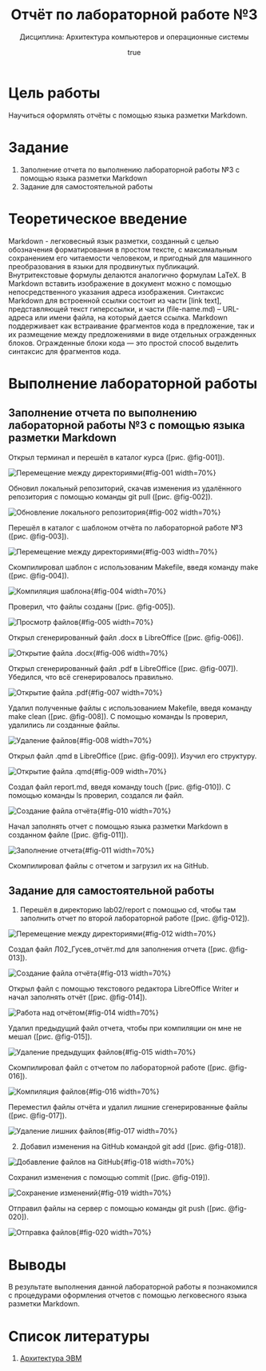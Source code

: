 ﻿---
## Author
author:
  name: Гусев Степан Андреевич
  degrees: DSc
  orcid: 0000-0002-0877-7063
  email: 1032242444@pfur.ru
  affiliation:
    - name: Российский университет дружбы народов
      country: Российская Федерация
      postal-code: 117198
      city: Москва
      address: ул. Миклухо-Маклая, д. 6

## Title
title: "Отчёт по лабораторной работе №3"
subtitle: "Дисциплина: Архитектура компьютеров и операционные системы"
license: "CC BY"
---

# Цель работы

Научиться оформлять отчёты с помощью языка разметки Markdown.

# Задание

1. Заполнение отчета по выполнению лабораторной работы №3 с помощью языка разметки Markdown
2. Задание для самостоятельной работы

# Теоретическое введение

Markdown - легковесный язык разметки, созданный с целью обозначения форматирования в простом тексте, с максимальным сохранением его читаемости человеком, и пригодный для машинного преобразования в языки для продвинутых публикаций. 
Внутритекстовые формулы делаются аналогично формулам LaTeX.
В Markdown вставить изображение в документ можно с помощью непосредственного указания адреса изображения.
Синтаксис Markdown для встроенной ссылки состоит из части [link text], представляющей текст гиперссылки, и части (file-name.md) – URL-адреса или имени файла, на который дается ссылка.
Markdown поддерживает как встраивание фрагментов кода в предложение, так и их размещение между предложениями в виде отдельных огражденных блоков. Огражденные блоки кода — это простой способ выделить синтаксис для фрагментов кода.

# Выполнение лабораторной работы


##  Заполнение отчета по выполнению лабораторной работы №3 с помощью языка разметки Markdown

Открыл терминал и перешёл в каталог курса ([рис. @fig-001]).

![Перемещение между директориями](image/img1.png){#fig-001 width=70%}

Обновил локальный репозиторий, скачав изменения из удалённого репозитория с помощью команды git pull ([рис. @fig-002]).

![Обновление локального репозитория](image/img2.png){#fig-002 width=70%}

Перешёл в каталог с шаблоном отчёта по лабораторной работе №3 ([рис. @fig-003]).

![Перемещение между директориями](image/img3.png){#fig-003 width=70%}

Скомпилировал шаблон с использованим Makefile, введя команду make ([рис. @fig-004]).

![Компиляция шаблона](image/img4.png){#fig-004 width=70%}

Проверил, что файлы созданы ([рис. @fig-005]).

![Просмотр файлов](image/img5.png){#fig-005 width=70%}

Открыл сгенерированный файл .docx в LibreOffice ([рис. @fig-006]).

![Открытие файла .docx](image/img6.png){#fig-006 width=70%}

Открыл сгенерированный файл .pdf в LibreOffice ([рис. @fig-007]). Убедился, что всё сгенерировалось правильно.

![Открытие файла .pdf](image/img7.png){#fig-007 width=70%}

Удалил полученные файлы с использованием Makefile, введя команду make clean ([рис. @fig-008]). С помощью команды ls проверил, удалились ли созданные файлы.

![Удаление файлов](image/img8.png){#fig-008 width=70%}

Открыл файл .qmd в LibreOffice ([рис. @fig-009]). Изучил его структуру.

![Открытие файла .qmd](image/img9.png){#fig-009 width=70%}

Создал файл report.md, введя команду touch ([рис. @fig-010]). С помощью команды ls проверил, создался ли файл.

![Создание файла отчёта](image/img10.png){#fig-010 width=70%}

Начал заполнять отчет с помощью языка разметки Markdown в созданном файле ([рис. @fig-011]).

![Заполнение отчета](image/img11.png){#fig-011 width=70%}

Скомпилировал файлы с отчетом и загрузил их на GitHub.

## Задание для самостоятельной работы

1. Перешёл в директорию lab02/report с помощью cd, чтобы там заполнить отчет по второй лабораторной работе ([рис. @fig-012]).

![Перемещение между директориями](image/img12.png){#fig-012 width=70%}

Создал файл Л02_Гусев_отчёт.md для заполнения отчета ([рис. @fig-013]).

![Создание файла отчёта](image/img13.png){#fig-013 width=70%}

Открыл файл с помощью текстового редактора LibreOffice Writer и начал заполнять отчёт ([рис. @fig-014]).

![Работа над отчётом](image/img14.png){#fig-014 width=70%}

Удалил предыдущий файл отчета, чтобы при компиляции он мне не мешал ([рис. @fig-015]).

![Удаление предыдущих файлов](image/img15.png){#fig-015 width=70%}

Скомпилировал файл с отчетом по лабораторной работе ([рис. @fig-016]).

![Компиляция файлов](image/img16.png){#fig-016 width=70%}

Переместил файлы отчёта и удалил лишние сгенерированные файлы ([рис. @fig-017]).

![Удаление лишних файлов](image/img17.png){#fig-017 width=70%}

2. Добавил изменения на GitHub командой git add ([рис. @fig-018]).

![Добавление файлов на GitHub](image/img18.png){#fig-018 width=70%}

Сохранил изменения с помощью commit ([рис. @fig-019]).

![Сохранение изменений](image/img19.png){#fig-019 width=70%}

Отправил файлы на сервер с помощью команды git push ([рис. @fig-020]).

![Отправка файлов](image/img20.png){#fig-020 width=70%}

# Выводы

В результате выполнения данной лабораторной работы я познакомился с  процедурами оформления отчетов с помощью легковесного языка разметки Markdown.

# Список литературы

1. [Архитектура ЭВМ](https://esystem.rudn.ru/pluginfile.php/1584625/mod_resource/content/1/%D0%9B%D0%B0%D0%B1%D0%BE%D1%80%D0%B0%D1%82%D0%BE%D1%80%D0%BD%D0%B0%D1%8F%20%D1%80%D0%B0%D0%B1%D0%BE%D1%82%D0%B0%20%E2%84%964.pdf)
